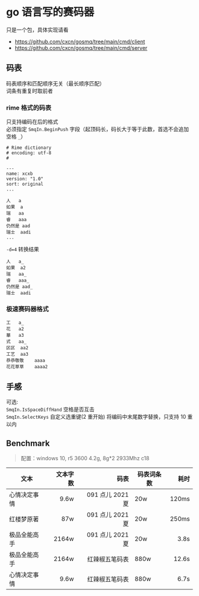 # go 语言写的赛码器

只是一个包，具体实现请看

- <https://github.com/cxcn/gosmq/tree/main/cmd/client>
- <https://github.com/cxcn/gosmq/tree/main/cmd/server>

## 码表

码表顺序和匹配顺序无关（最长顺序匹配）  
词条有重复时取前者

### rime 格式的码表

只支持编码在后的格式  
必须指定 `SmqIn.BeginPush` 字段（起顶码长，码长大于等于此数，首选不会追加空格 `_`）

```
# Rime dictionary
# encoding: utf-8
#

---
name: xcxb
version: "1.0"
sort: original
...

人	a
如果	a
瑞	aa
睿	aaa
仍然是	aad
瑞士	aadi
...
```

`-d=4` 转换结果

```
人	a_
如果	a2
瑞	aa_
睿	aaa_
仍然是	aad_
瑞士	aadi
```

### 极速赛码器格式

```
工	a_
花	a2
華	a3
式	aa_
区区	aa2
工艺	aa3
恭恭敬敬	aaaa
花花草草	aaaa2
```

## 手感

可选:  
`SmqIn.IsSpaceDiffHand` 空格是否互击  
`SmqIn.SelectKeys` 自定义选重键(2 重开始)
将编码中末尾数字替换，只支持 10 重以内

## Benchmark

> 配置：windows 10, r5 3600 4.2g, 8g\*2 2933Mhz c18

| 文本         | 文本字数 |             码表 | 码表词条数 |  耗时 |
| ------------ | -------: | ---------------: | ---------- | ----: |
| 心情决定事情 |     9.6w | 091 点儿 2021 夏 | 20w        | 120ms |
| 红楼梦原著   |      87w | 091 点儿 2021 夏 | 20w        | 250ms |
| 极品全能高手 |    2164w | 091 点儿 2021 夏 | 20w        |  3.8s |
| 极品全能高手 |    2164w |   红辣椒五笔码表 | 880w       | 12.6s |
| 心情决定事情 |     9.6w |   红辣椒五笔码表 | 880w       |  6.7s |
